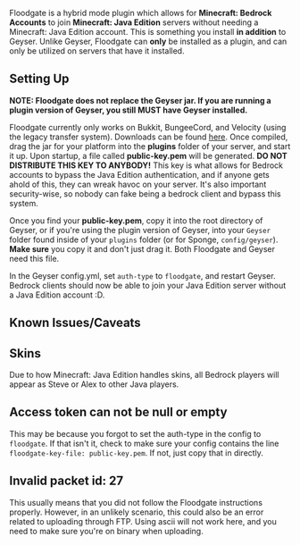 Floodgate is a hybrid mode plugin which allows for **Minecraft: Bedrock Accounts** to join **Minecraft: Java Edition** servers without needing a Minecraft: Java Edition account. This is something you install **in addition** to Geyser. Unlike Geyser, Floodgate can **only** be installed as a plugin, and can only be utilized on servers that have it installed. 


## Setting Up
**NOTE: Floodgate does not replace the Geyser jar. If you are running a plugin version of Geyser, you still MUST have Geyser installed.**

Floodgate currently only works on Bukkit, BungeeCord, and Velocity (using the legacy transfer system). Downloads can be found [here](https://ci.nukkitx.com/job/GeyserMC/job/Floodgate/job/development/). Once compiled, drag the jar for your platform into the **plugins** folder of your server, and start it up. Upon startup, a file called **public-key.pem** will be generated. **DO NOT DISTRIBUTE THIS KEY TO ANYBODY!** This key is what allows for Bedrock accounts to bypass the Java Edition authentication, and if anyone gets ahold of this, they can wreak havoc on your server. It's also important security-wise, so nobody can fake being a bedrock client and bypass this system.

Once you find your **public-key.pem**, copy it into the root directory of Geyser, or if you're using the plugin version of Geyser, into your `Geyser` folder found inside of your `plugins` folder (or for Sponge, `config/geyser`). **Make sure** you copy it and don't just drag it. Both Floodgate and Geyser need this file.

In the Geyser config.yml, set `auth-type` to `floodgate`, and restart Geyser. Bedrock clients should now be able to join your Java Edition server without a Java Edition account :D.

## Known Issues/Caveats

## Skins
Due to how Minecraft: Java Edition handles skins, all Bedrock players will appear as Steve or Alex to other Java players. 

## Access token can not be null or empty
This may be because you forgot to set the auth-type in the config to `floodgate`. If that isn't it, check to make sure your config contains the line `floodgate-key-file: public-key.pem`. If not, just copy that in directly.

## Invalid packet id: 27
This usually means that you did not follow the Floodgate instructions properly. However, in an unlikely scenario, this could also be an error related to uploading through FTP. Using ascii will not work here, and you need to make sure you're on binary when uploading.